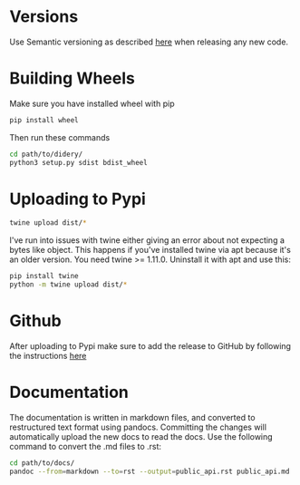 # Versions
Use Semantic versioning as described [here](https://semver.org/) when releasing any new code.

# Building Wheels
Make sure you have installed wheel with pip
```bash
pip install wheel
```

Then run these commands
```bash
cd path/to/didery/
python3 setup.py sdist bdist_wheel
```

# Uploading to Pypi
```bash
twine upload dist/*
```
I've run into issues with twine either giving an error about not expecting a bytes like object.  This happens if you've installed twine via apt because it's an older version. You need twine >= 1.11.0. Uninstall it with apt and use this:
```bash
pip install twine
python -m twine upload dist/*
```

# Github
After uploading to Pypi make sure to add the release to GitHub by following the instructions [here](https://help.github.com/articles/creating-releases/)

# Documentation
The documentation is written in markdown files, and converted to restructured 
text format using pandocs.  Committing the changes will automatically upload the 
new docs to read the docs.  Use the following command to convert the .md files to .rst:

```bash
cd path/to/docs/
pandoc --from=markdown --to=rst --output=public_api.rst public_api.md
```